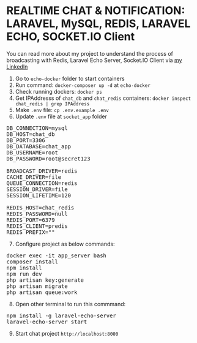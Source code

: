# REALTIME CHAT & NOTIFICATION: LARAVEL, MySQL, REDIS, LARAVEL ECHO, SOCKET.IO Client

You can read more about my project to understand the process of broadcasting with Redis, Laravel Echo Server, Socket.IO Client via [my LinkedIn](https://www.linkedin.com/pulse/realtime-chat-laravel-mysql-redis-echo-socketio-client-cuong-dinh-ngo)

1) Go to `echo-docker` folder to start containers
2) Run command: `docker-composer up -d` at `echo-docker`
3) Check running dockers: `docker ps`
4) Get IPAddresss of `chat_db` and `chat_redis` containers: `docker inspect chat_redis | grep IPAddress`
5) Make `.env` file: `cp .env.example .env`
6) Update `.env` file at `socket_app` folder
<pre>
DB_CONNECTION=mysql
DB_HOST=chat_db
DB_PORT=3306
DB_DATABASE=chat_app
DB_USERNAME=root
DB_PASSWORD=root@secret123

BROADCAST_DRIVER=redis
CACHE_DRIVER=file
QUEUE_CONNECTION=redis
SESSION_DRIVER=file
SESSION_LIFETIME=120

REDIS_HOST=chat_redis
REDIS_PASSWORD=null
REDIS_PORT=6379
REDIS_CLIENT=predis
REDIS_PREFIX=""
</pre>
7) Configure project as below commands:
<pre>
docker exec -it app_server bash
composer install
npm install
npm run dev
php artisan key:generate
php artisan migrate
php artisan queue:work
</pre>
8) Open other terminal to run this commmand:
<pre>
npm install -g laravel-echo-server
laravel-echo-server start
</pre>
9) Start chat project `http://localhost:8000`
